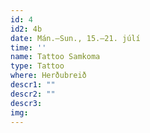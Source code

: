 ```yaml
---
id: 4
id2: 4b
date: Mán.–Sun., 15.–21. júlí
time: ''
name: Tattoo Samkoma
type: Tattoo
where: Herðubreið
descr1: ""  
descr2: ""
descr3: 
img: 
---
```

